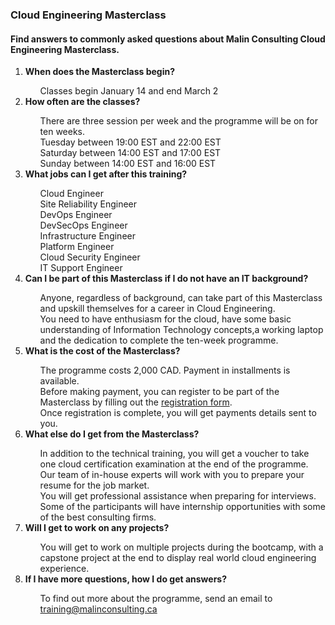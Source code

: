 ### Cloud Engineering Masterclass

#### Find answers to commonly asked questions about Malin Consulting Cloud Engineering Masterclass.

<ol>
<li><b>When does the Masterclass begin?</b></li>
<ul style="list-style: none;">
<li>Classes begin January 14 and end March 2</li>
</ul>

<li><b>How often are the classes?</b></li>
<ul style="list-style: none;">
<li>There are three session per week and the programme will be on for ten weeks.</li>
<li>Tuesday between 19:00 EST and 22:00 EST</li>
<li>Saturday between 14:00 EST and 17:00 EST</li>
<li>Sunday between 14:00 EST and 16:00 EST</li>
</ul>

<li><b>What jobs can I get after this training?</b></li>
<ul style="list-style: none;">
<li>Cloud Engineer</li>
<li>Site Reliability Engineer</li>
<li>DevOps Engineer</li>
<li>DevSecOps Engineer</li>
<li>Infrastructure Engineer</li>
<li>Platform Engineer</li>
<li>Cloud Security Engineer</li>
<li>IT Support Engineer</li>
</ul>

<li><b>Can I be part of this Masterclass if I do not have an IT background?</b></li>
<ul style="list-style: none;">
<li>Anyone, regardless of background, can take part of this Masterclass and upskill themselves for a career in Cloud Engineering.</li>
<li>You need to have enthusiasm for the cloud, have some basic understanding of Information Technology concepts,a working laptop and the dedication to complete the ten-week programme.</li>
</ul>

<li><b>What is the cost of the Masterclass?</b></li>
<ul style="list-style: none;">
<li>The programme costs 2,000 CAD. Payment in installments is available.</li>
<li>Before making payment, you can register to be part of the Masterclass by filling out the <a href="https://malinconsulting.ca/training" >registration form</a>.</li>
<li>Once registration is complete, you will get payments details sent to you.</li>
</ul>

<li><b>What else do I get from the Masterclass?</b></li>
<ul style="list-style: none;">
<li>In addition to the technical training, you will get a voucher to take one cloud certification examination at the end of the programme.</li>
<li>Our team of in-house experts will work with you to prepare your resume for the job market.</li>
<li>You will get professional assistance when preparing for interviews.</li>
<li>Some of the participants will have internship opportunities with some of the best consulting firms.</li>
</ul>

<li><b>Will I get to work on any projects?</b></li>
<ul style="list-style: none;">
<li>You will get to work on multiple projects during the bootcamp, with a capstone project at the end to display real world cloud engineering experience.</li>
</ul>

<li><b>If I have more questions, how I do get answers?</b></li>
<ul style="list-style: none;">
<li>To find out more about the programme, send an email to <a href="mailto: training@malinconsulting.ca" >training@malinconsulting.ca</a></li>
</ul>
</ol>